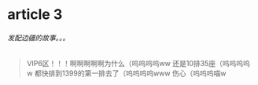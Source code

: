
# article 3

###### 发配边疆的故事。。。

> VIP6区！！！啊啊啊啊啊为什么（呜呜呜呜ww
> 还是10排35座（呜呜呜呜w
> 都快排到1399的第一排去了（呜呜呜呜www
> 伤心（呜呜呜喵w
